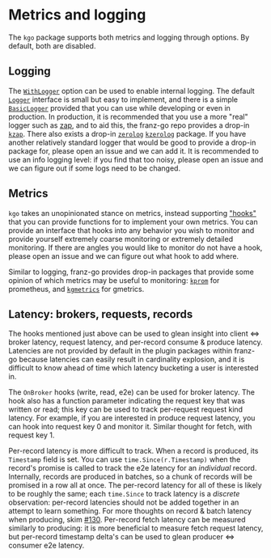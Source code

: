 Metrics and logging
===

The `kgo` package supports both metrics and logging through options. By
default, both are disabled.

## Logging

The [`WithLogger`][1] option can be used to enable internal logging. The
default [`Logger`][2] interface is small but easy to implement, and there is a
simple [`BasicLogger`][3] provided that you can use while developing or even in
production. In production, it is recommended that you use a more "real" logger
such as [zap][4], and to aid this, the franz-go repo provides a drop-in
[`kzap`][5]. There also exists a drop-in [`zerolog`][6] [`kzerolog`][7]
package. If you have another relatively standard logger that would be good to
provide a drop-in package for, please open an issue and we can add it. It is
recommended to use an info logging level: if you find that too noisy, please
open an issue and we can figure out if some logs need to be changed.

[1]: https://pkg.go.dev/github.com/YenchangChan/franz-go/pkg/kgo#WithLogger
[2]: https://pkg.go.dev/github.com/YenchangChan/franz-go/pkg/kgo#Logger
[3]: https://pkg.go.dev/github.com/YenchangChan/franz-go/pkg/kgo#BasicLogger
[4]: https://github.com/uber-go/zap
[5]: https://pkg.go.dev/github.com/YenchangChan/franz-go/plugin/kzap
[6]: https://pkg.go.dev/github.com/rs/zerolog
[7]: https://pkg.go.dev/github.com/YenchangChan/franz-go/plugin/kzerolog

## Metrics

`kgo` takes an unopinionated stance on metrics, instead supporting ["hooks"][8]
that you can provide functions for to implement your own metrics. You can
provide an interface that hooks into any behavior you wish to monitor and
provide yourself extremely coarse monitoring or extremely detailed monitoring.
If there are angles you would like to monitor do not have a hook, please open
an issue and we can figure out what hook to add where.

Similar to logging, franz-go provides drop-in packages that provide some
opinion of which metrics may be useful to monitoring: [`kprom`][9] for
prometheus, and [`kgmetrics`][10] for gmetrics.

[8]: https://pkg.go.dev/github.com/YenchangChan/franz-go/pkg/kgo#Hook
[9]: https://pkg.go.dev/github.com/YenchangChan/franz-go/plugin/kprom
[10]: https://pkg.go.dev/github.com/YenchangChan/franz-go/plugin/kgmetrics

## Latency: brokers, requests, records

The hooks mentioned just above can be used to glean insight into client <=>
broker latency, request latency, and per-record consume & produce latency.
Latencies are not provided by default in the plugin packages within franz-go
because latencies can easily result in cardinality explosion, and it is
difficult to know ahead of time which latency bucketing a user is interested
in.

The `OnBroker` hooks (write, read, e2e) can be used for broker latency. The
hook also has a function parameter indicating the request key that was written
or read; this key can be used to track per-request request kind latency. For
example, if you are interested in produce request latency, you can hook into
request key 0 and monitor it. Similar thought for fetch, with request key 1.

Per-record latency is more difficult to track. When a record is produced, its
`Timestamp` field is set. You can use `time.Since(r.Timestamp)` when the
record's promise is called to track the e2e latency for an _individual_ record.
Internally, records are produced in batches, so a chunk of records will be
promised in a row all at once. The per-record latency for all of these is
likely to be roughly the same; each `time.Since` to track latency is a
_discrete_ observation: per-record latencies should not be added together in an
attempt to learn something. For more thoughts on record & batch latency when
producing, skim [#130][130]. Per-record fetch latency can be measured similarly
to producing: it is more beneficial to measure fetch request latency, but
per-record timestamp delta's can be used to glean producer <=> consumer e2e
latency.

[130]: https://github.com/YenchangChan/franz-go/issues/130

